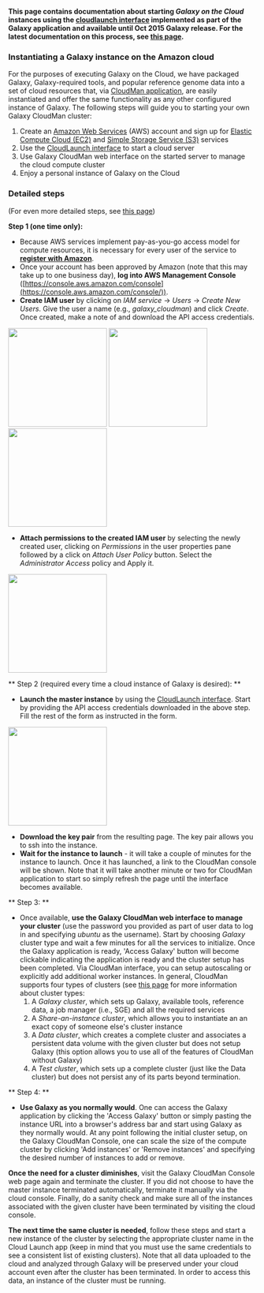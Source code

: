 **This page contains documentation about starting *Galaxy on the Cloud* instances using the [cloudlaunch interface](https://usegalaxy.org/cloudlaunch) implemented as part of the Galaxy application and available until Oct 2015 Galaxy release. For the latest documentation on this process, see [this page](/src/CloudMan/GettingStarted/index.md).**

### Instantiating a Galaxy instance on the Amazon cloud

For the purposes of executing Galaxy on the Cloud, we have packaged Galaxy, Galaxy-required tools, and popular reference genome data into a set of cloud resources that, via [CloudMan application](http://cloudman.irb.hr/), are easily instantiated and offer the same functionality as any other configured instance of Galaxy. The following steps will guide you to starting your own Galaxy CloudMan cluster:

1. Create an [Amazon Web Services](http://aws.amazon.com) (AWS) account and sign up for [Elastic Compute Cloud (EC2)](http://aws.amazon.com/ec2/) and [Simple Storage Service (S3)](http://aws.amazon.com/s3/) services
1. Use the [CloudLaunch interface](http://usegalaxy.org/cloudlaunch) to start a cloud server
1. Use Galaxy CloudMan web interface on the started server to manage the cloud compute cluster
1. Enjoy a personal instance of Galaxy on the Cloud

### Detailed steps

(For even more detailed steps, see [this page](/src/CloudMan/AWS/GettingStarted/index.md))

**Step 1 (one time only):**

* Because AWS services implement pay-as-you-go access model for compute resources, it is necessary for every user of the service to **[register with Amazon](http://aws.amazon.com/)**.
* Once your account has been approved by Amazon (note that this may take up to one business day), **log into AWS Management Console** ([https://console.aws.amazon.com/console](https://console.aws.amazon.com/console/)).
* **Create IAM user** by clicking on *IAM service* → *Users* → *Create New Users*. Give the user a name (e.g., *galaxy_cloudman*) and click *Create*. Once created, make a note of and download the API access credentials.

<div class='center'> 
<a href='http://i.imgur.com/Dpy3gxq.jpg'><img src="http://i.imgur.com/Dpy3gxq.jpg" alt="" width=200 /></a>
<a href='http://i.imgur.com/hLxBYE2.jpg'><img src="http://i.imgur.com/hLxBYE2.jpg" alt="" width=200 /></a>
<a href='http://i.imgur.com/bYSfHyQ.jpg'><img src="http://i.imgur.com/bYSfHyQ.jpg" alt="" width=200 /></a>
</div>

* **Attach permissions to the created IAM user** by selecting the newly created user, clicking on *Permissions* in the user properties pane followed by a click on *Attach User Policy* button. Select the *Administrator Access* policy and Apply it.

<div class='center'>
<a href='http://i.imgur.com/5WTnTY8.jpg'><img src="http://i.imgur.com/5WTnTY8.jpg" alt="" width=200 /></a>
</div>

** Step 2 (required every time a cloud instance of Galaxy is desired): **

* **Launch the master instance** by using the [CloudLaunch interface](https://usegalaxy.org/cloudlaunch). Start by providing the API access credentials downloaded in the above step. Fill the rest of the form as instructed in the form.

<div class='center'><a href='http://i.imgur.com/Psn3Ohv.jpg'><img src="http://i.imgur.com/Psn3Ohv.jpg" alt="" width=200 /></a></div>

* **Download the key pair** from the resulting page. The key pair allows you to ssh into the instance.
* **Wait for the instance to launch** - it will take a couple of minutes for the instance to launch. Once it has launched, a link to the CloudMan console will be shown. Note that it will take another minute or two for CloudMan application to start so simply refresh the page until the interface becomes available.

** Step 3: **

* Once available, **use the Galaxy CloudMan web interface to manage your cluster** (use the password you provided as part of user data to log in and specifying *ubuntu* as the username). Start by choosing *Galaxy* cluster type and wait a few minutes for all the services to initialize. Once the Galaxy application is ready, 'Access Galaxy' button will become clickable indicating the application is ready and the cluster setup has been completed. Via CloudMan interface, you can setup autoscaling or explicitly add additional worker instances. In general, CloudMan supports four types of clusters (see [this page](/src/CloudMan/ClusterTypes/index.md) for more information about cluster types:
  1. A *Galaxy cluster*, which sets up Galaxy, available tools, reference data, a job manager (i.e., SGE) and all the required services
  1. A *Share-an-instance cluster*, which allows you to instantiate an an exact copy of someone else's cluster instance
  1. A *Data cluster*, which creates a complete cluster and associates a persistent data volume with the given cluster but does not setup Galaxy (this option allows you to use all of the features of CloudMan without Galaxy)
  1. A *Test cluster*, which sets up a complete cluster (just like the Data cluster) but does not persist any of its parts beyond termination.

** Step 4: **

* **Use Galaxy as you normally would**. One can access the Galaxy application by clicking the 'Access Galaxy'  button or simply pasting the instance URL into a browser's address bar and start using Galaxy as they normally would. At any point following the initial cluster setup, on the Galaxy CloudMan Console, one can scale the size of the compute cluster by clicking 'Add instances' or 'Remove instances' and specifying the desired number of instances to add or remove.

**Once the need for a cluster diminishes**, visit the Galaxy CloudMan Console web page again and terminate the cluster. If you did not choose to have the master instance terminated automatically, terminate it manually via the cloud console. Finally, do a sanity check and make sure all of the instances associated with the given cluster have been terminated by visiting the cloud console.

**The next time the same cluster is needed**, follow these steps and start a new instance of the cluster by selecting the appropriate cluster name in the Cloud Launch app (keep in mind that you must use the same credentials to see a consistent list of existing clusters). Note that all data uploaded to the cloud and analyzed through Galaxy will be preserved under your cloud account even after the cluster has been terminated. In order to access this data, an instance of the cluster must be running.
